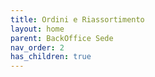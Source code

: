 ```yaml
---
title: Ordini e Riassortimento
layout: home
parent: BackOffice Sede
nav_order: 2
has_children: true
---
```

